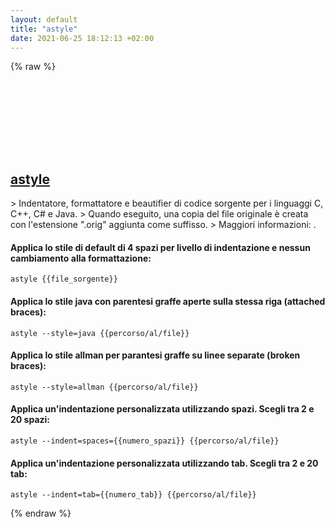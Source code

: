 ```yaml
---
layout: default
title: "astyle"
date: 2021-06-25 18:12:13 +02:00
---
```

{% raw %}
<h2 id="astyle">
  <a href="/it/common/astyle.html">astyle</a> <a href="#astyle"><svg class="icon">
    <use href="/assets/images/unicode_sprite.svg#link" />
  </svg></a>
</h2>
> Indentatore, formattatore e beautifier di codice sorgente per i linguaggi C, C++, C# e Java.
> Quando eseguito, una copia del file originale è creata con l'estensione ".orig" aggiunta come suffisso.
> Maggiori informazioni: <http://astyle.sourceforge.net/>.

#### Applica lo stile di default di 4 spazi per livello di indentazione e nessun cambiamento alla formattazione:
```shell
astyle {{file_sorgente}}
```
#### Applica lo stile java con parentesi graffe aperte sulla stessa riga (attached braces):
```shell
astyle --style=java {{percorso/al/file}}
```
#### Applica lo stile allman per parantesi graffe su linee separate (broken braces):
```shell
astyle --style=allman {{percorso/al/file}}
```
#### Applica un'indentazione personalizzata utilizzando spazi. Scegli tra 2 e 20 spazi:
```shell
astyle --indent=spaces={{numero_spazi}} {{percorso/al/file}}
```
#### Applica un'indentazione personalizzata utilizzando tab. Scegli tra 2 e 20 tab:
```shell
astyle --indent=tab={{numero_tab}} {{percorso/al/file}}
```
{% endraw %}